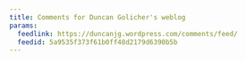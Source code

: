 ```yaml
---
title: Comments for Duncan Golicher's weblog
params:
  feedlink: https://duncanjg.wordpress.com/comments/feed/
  feedid: 5a9535f373f61b0ff48d2179d6390b5b
---
```

